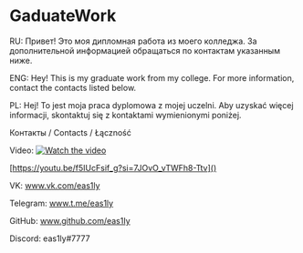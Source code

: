 # GaduateWork

RU: Привет! Это моя дипломная работа из моего колледжа. За дополнительной информацией обращаться по контактам указанным ниже. 

ENG: Hey! This is my graduate work from my college. For more information, contact the contacts listed below.

PL: Hej! To jest moja praca dyplomowa z mojej uczelni. Aby uzyskać więcej informacji, skontaktuj się z kontaktami wymienionymi poniżej.

Контакты / Contacts / Łączność

Video:
[![Watch the video](https://i.postimg.cc/GtyV2HrZ/2024-06-18-153744.png)]([https://youtu.be/vt5fpE0bzSY](https://youtu.be/f5IUcFsif_g?si=7JOvO_vTWFh8-Ttv))

[https://youtu.be/f5IUcFsif_g?si=7JOvO_vTWFh8-Ttv]()

VK: www.vk.com/eas1ly

Telegram: www.t.me/eas1ly

GitHub: www.github.com/eas1Iy

Discord: eas1ly#7777
